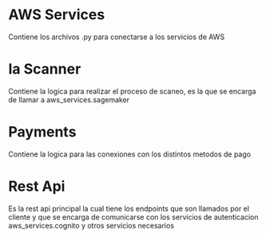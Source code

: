 # AWS Services

Contiene los archivos .py para conectarse a los servicios de AWS

# Ia Scanner

Contiene la logica para realizar el proceso de scaneo, es la que se encarga de llamar a aws_services.sagemaker 

# Payments

Contiene la logica para las conexiones con los distintos metodos de pago

# Rest Api 

Es la rest api principal la cual tiene los endpoints que son llamados por el cliente y que se encarga de comunicarse con los servicios de autenticacion aws_services.cognito y otros servicios necesarios